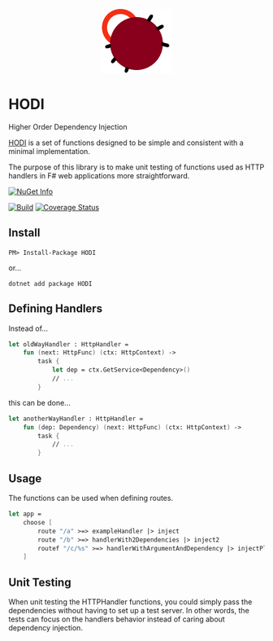 <p align="center">
    <img
        alt="Logo of HODI"
        src="https://raw.githubusercontent.com/ericfortmeyer/HODI/master/hodi.png" />
</p>

# HODI

Higher Order Dependency Injection

[HODI](https://www.nuget.org/packages/HODI/) is a set of functions designed to be simple and consistent with a minimal implementation.

The purpose of this library is to make unit testing of functions used as HTTP handlers in F# web applications more straightforward.

[![NuGet Info](https://buildstats.info/nuget/HODI?includePreReleases=true)](https://www.nuget.org/packages/HODI/)

[![Build](https://github.com/ericfortmeyer/HODI/actions/workflows/multiple_builds.yml/badge.svg)](https://github.com/ericfortmeyer/HODI/actions/workflows/multiple_builds.yml)
[![Coverage Status](https://coveralls.io/repos/github/ericfortmeyer/HODI/badge.svg?branch=main)](https://coveralls.io/github/ericfortmeyer/HODI?branch=main)

## Install

```
PM> Install-Package HODI
```

or...

```
dotnet add package HODI
```

## Defining Handlers
Instead of...

```fsharp
let oldWayHandler : HttpHandler =
    fun (next: HttpFunc) (ctx: HttpContext) ->
        task {
            let dep = ctx.GetService<Dependency>()
            // ...
        }
```

this can be done...

```fsharp
let anotherWayHandler : HttpHandler =
    fun (dep: Dependency) (next: HttpFunc) (ctx: HttpContext) ->
        task {
            // ...
        }
```

## Usage
The functions can be used when defining routes.

```fsharp
let app =
    choose [
        route "/a" >=> exampleHandler |> inject
        route "/b" >=> handlerWith2Dependencies |> inject2
        routef "/c/%s" >=> handlerWithArgumentAndDependency |> injectPlus
    ]
```

## Unit Testing
When unit testing the HTTPHandler functions, you could simply pass the dependencies without having to set up a test server.
In other words, the tests can focus on the handlers behavior instead of caring about dependency injection.
